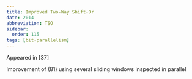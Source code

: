 ```yaml
---
title: Improved Two-Way Shift-Or
date: 2014
abbreviation: TSO
sidebar:
  order: 115
tags: [bit-parallelism]
---
```


Appeared in [37]

Improvement of (81) using several sliding windows inspected in parallel
